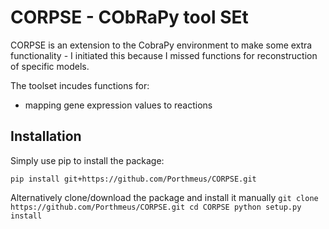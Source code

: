 # CORPSE - CObRaPy tool SEt
CORPSE is an extension to the CobraPy environment to make some extra functionality - I initiated this because I missed functions for reconstruction of specific models.

The toolset incudes functions for:
+ mapping gene expression values to reactions

## Installation

Simply use pip to install the package:

    pip install git+https://github.com/Porthmeus/CORPSE.git

Alternatively clone/download the package and install it manually
``
git clone https://github.com/Porthmeus/CORPSE.git
cd CORPSE
python setup.py install
``
